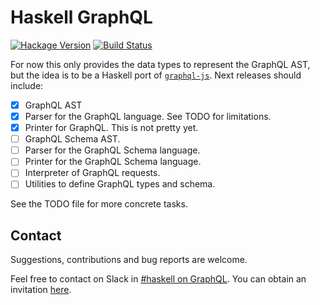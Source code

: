 # Haskell GraphQL

[![Hackage Version](https://img.shields.io/hackage/v/graphql.svg)](https://hackage.haskell.org/package/graphql)
[![Build Status](https://img.shields.io/travis/jdnavarro/graphql-haskell.svg)](https://travis-ci.org/jdnavarro/graphql-haskell)

For now this only provides the data types to represent the GraphQL AST,
but the idea is to be a Haskell port of
[`graphql-js`](https://github.com/graphql/graphql-js). Next releases
should include:

- [x] GraphQL AST
- [x] Parser for the GraphQL language. See TODO for limitations.
- [x] Printer for GraphQL. This is not pretty yet.
- [ ] GraphQL Schema AST.
- [ ] Parser for the GraphQL Schema language.
- [ ] Printer for the GraphQL Schema language.
- [ ] Interpreter of GraphQL requests.
- [ ] Utilities to define GraphQL types and schema.

See the TODO file for more concrete tasks.

## Contact

Suggestions, contributions and bug reports are welcome.

Feel free to contact on Slack in [#haskell on
GraphQL](https://graphql.slack.com/messages/haskell/). You can obtain an
invitation [here](https://graphql-slack.herokuapp.com/).

